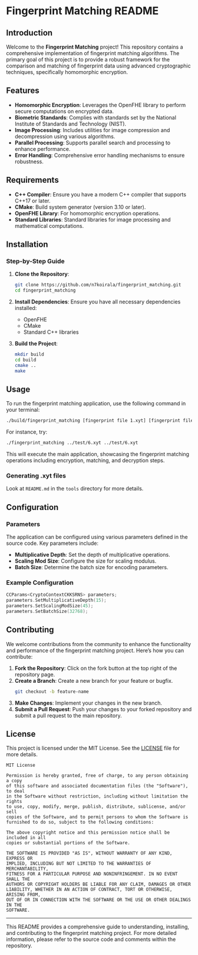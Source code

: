 # Fingerprint Matching README

## Introduction

Welcome to the **Fingerprint Matching** project! This repository contains a comprehensive implementation of fingerprint matching algorithms. The primary goal of this project is to provide a robust framework for the comparison and matching of fingerprint data using advanced cryptographic techniques, specifically homomorphic encryption.

## Features

- **Homomorphic Encryption**: Leverages the OpenFHE library to perform secure computations on encrypted data.
- **Biometric Standards**: Complies with standards set by the National Institute of Standards and Technology (NIST).
- **Image Processing**: Includes utilities for image compression and decompression using various algorithms.
- **Parallel Processing**: Supports parallel search and processing to enhance performance.
- **Error Handling**: Comprehensive error handling mechanisms to ensure robustness.

## Requirements

- **C++ Compiler**: Ensure you have a modern C++ compiler that supports C++17 or later.
- **CMake**: Build system generator (version 3.10 or later).
- **OpenFHE Library**: For homomorphic encryption operations.
- **Standard Libraries**: Standard libraries for image processing and mathematical computations.

## Installation

### Step-by-Step Guide

1. **Clone the Repository**:
    ```bash
    git clone https://github.com/n7koirala/fingerprint_matching.git
    cd fingerprint_matching
    ```

2. **Install Dependencies**:
    Ensure you have all necessary dependencies installed:
    - OpenFHE
    - CMake
    - Standard C++ libraries

3. **Build the Project**:
    ```bash
    mkdir build
    cd build
    cmake ..
    make
    ```

## Usage

To run the fingerprint matching application, use the following command in your terminal:

```bash
./build/fingerprint_matching [fingerprint file 1.xyt] [fingerprint file 2.xyt]
```

For instance, try:
```bash
./fingerprint_matching ../test/6.xyt ../test/6.xyt
```


This will execute the main application, showcasing the fingerprint matching operations including encryption, matching, and decryption steps.


### Generating .xyt files
Look at `README.md` in the `tools` directory for more details.

## Configuration

### Parameters

The application can be configured using various parameters defined in the source code. Key parameters include:

- **Multiplicative Depth**: Set the depth of multiplicative operations.
- **Scaling Mod Size**: Configure the size for scaling modulus.
- **Batch Size**: Determine the batch size for encoding parameters.

### Example Configuration

```cpp
CCParams<CryptoContextCKKSRNS> parameters;
parameters.SetMultiplicativeDepth(15);
parameters.SetScalingModSize(45);
parameters.SetBatchSize(32768);
```

## Contributing

We welcome contributions from the community to enhance the functionality and performance of the fingerprint matching project. Here’s how you can contribute:

1. **Fork the Repository**: Click on the fork button at the top right of the repository page.
2. **Create a Branch**: Create a new branch for your feature or bugfix.
    ```bash
    git checkout -b feature-name
    ```
3. **Make Changes**: Implement your changes in the new branch.
4. **Submit a Pull Request**: Push your changes to your forked repository and submit a pull request to the main repository.

## License

This project is licensed under the MIT License. See the [LICENSE](LICENSE) file for more details.

```text
MIT License

Permission is hereby granted, free of charge, to any person obtaining a copy
of this software and associated documentation files (the "Software"), to deal
in the Software without restriction, including without limitation the rights
to use, copy, modify, merge, publish, distribute, sublicense, and/or sell
copies of the Software, and to permit persons to whom the Software is
furnished to do so, subject to the following conditions:

The above copyright notice and this permission notice shall be included in all
copies or substantial portions of the Software.

THE SOFTWARE IS PROVIDED "AS IS", WITHOUT WARRANTY OF ANY KIND, EXPRESS OR
IMPLIED, INCLUDING BUT NOT LIMITED TO THE WARRANTIES OF MERCHANTABILITY,
FITNESS FOR A PARTICULAR PURPOSE AND NONINFRINGEMENT. IN NO EVENT SHALL THE
AUTHORS OR COPYRIGHT HOLDERS BE LIABLE FOR ANY CLAIM, DAMAGES OR OTHER
LIABILITY, WHETHER IN AN ACTION OF CONTRACT, TORT OR OTHERWISE, ARISING FROM,
OUT OF OR IN CONNECTION WITH THE SOFTWARE OR THE USE OR OTHER DEALINGS IN THE
SOFTWARE.
```

---

This README provides a comprehensive guide to understanding, installing, and contributing to the fingerprint matching project. For more detailed information, please refer to the source code and comments within the repository.
